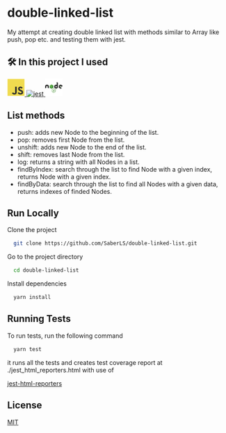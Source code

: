 # double-linked-list

My attempt at creating double linked list with methods similar to Array like push, pop etc. and testing them with jest.

## 🛠 In this project I used

<p align="left"> <a href="https://developer.mozilla.org/en-US/docs/Web/JavaScript" target="_blank" rel="noreferrer"> <img src="https://raw.githubusercontent.com/devicons/devicon/master/icons/javascript/javascript-original.svg" alt="javascript" width="40" height="40"/> </a> <a href="https://jestjs.io" target="_blank" rel="noreferrer"> <img src="https://www.vectorlogo.zone/logos/jestjsio/jestjsio-icon.svg" alt="jest" width="40" height="40"/> </a> <a href="https://nodejs.org" target="_blank" rel="noreferrer"> <img src="https://raw.githubusercontent.com/devicons/devicon/master/icons/nodejs/nodejs-original-wordmark.svg" alt="nodejs" width="40" height="40"/> </a> </p>

## List methods

- push: adds new Node to the beginning of the list.
- pop: removes first Node from the list.
- unshift: adds new Node to the end of the list.
- shift: removes last Node from the list.
- log: returns a string with all Nodes in a list.
- findByIndex: search through the list to find Node with a given index, returns Node with a given index.
- findByData: search through the list to find all Nodes with a given data, returns indexes of finded Nodes.

## Run Locally

Clone the project

```bash
  git clone https://github.com/SaberLS/double-linked-list.git
```

Go to the project directory

```bash
  cd double-linked-list
```

Install dependencies

```bash
  yarn install
```

## Running Tests

To run tests, run the following command

```bash
  yarn test
```

it runs all the tests and creates test coverage report at ./jest_html_reporters.html with use of <a href="https://github.com/Hazyzh/jest-html-reporters" target="_blank" rel="noreferrer"><p>jest-html-reporters</p></a>

## License

[MIT](https://choosealicense.com/licenses/mit/)

